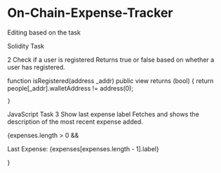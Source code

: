 # On-Chain-Expense-Tracker
Editing based on the task


Solidity Task

2 Check if a user is registered
Returns true or false based on whether a user has registered.

function isRegistered(address _addr) public view returns (bool) 
{
    return people[_addr].walletAddress != address(0);
    
    }


JavaScript Task
3 Show last expense label
Fetches and shows the description of the most recent expense
added.

{expenses.length > 0 && <p>Last Expense: {expenses[expenses.length - 1].label}</p>}
